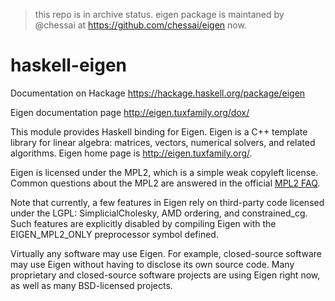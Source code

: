 > this repo is in archive status. eigen package is maintaned by @chessai at https://github.com/chessai/eigen now.

haskell-eigen
=============

Documentation on Hackage https://hackage.haskell.org/package/eigen

Eigen documentation page http://eigen.tuxfamily.org/dox/

This module provides Haskell binding for Eigen.
Eigen is a C++ template library for linear algebra: matrices, vectors, numerical solvers, and related algorithms.
Eigen home page is <http://eigen.tuxfamily.org/>.

Eigen is licensed under the MPL2, which is a simple weak copyleft license. Common questions about the MPL2 are answered in the official [MPL2 FAQ].

Note that currently, a few features in Eigen rely on third-party code licensed under the LGPL: SimplicialCholesky, AMD ordering, and constrained\_cg. Such features are explicitly disabled by compiling Eigen with the EIGEN\_MPL2\_ONLY preprocessor symbol defined.

Virtually any software may use Eigen. For example, closed-source software may use Eigen without having to disclose its own source code. Many proprietary and closed-source software projects are using Eigen right now, as well as many BSD-licensed projects.

[MPL2 FAQ]: http://www.mozilla.org/MPL/2.0/FAQ.html
